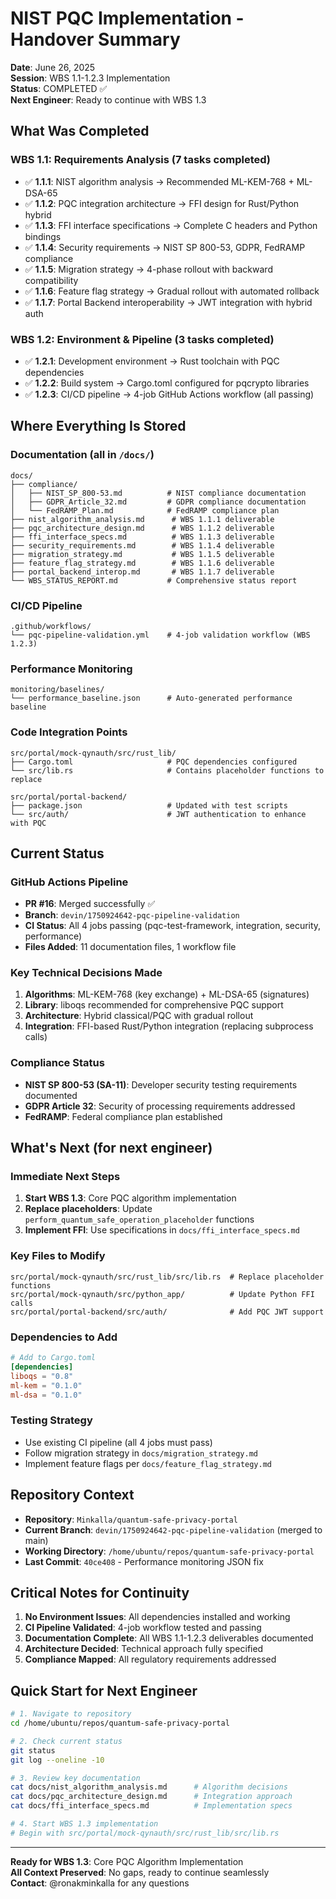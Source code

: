 # NIST PQC Implementation - Handover Summary

**Date**: June 26, 2025  
**Session**: WBS 1.1-1.2.3 Implementation  
**Status**: COMPLETED ✅  
**Next Engineer**: Ready to continue with WBS 1.3

## What Was Completed

### WBS 1.1: Requirements Analysis (7 tasks completed)
- ✅ **1.1.1**: NIST algorithm analysis → Recommended ML-KEM-768 + ML-DSA-65
- ✅ **1.1.2**: PQC integration architecture → FFI design for Rust/Python hybrid
- ✅ **1.1.3**: FFI interface specifications → Complete C headers and Python bindings
- ✅ **1.1.4**: Security requirements → NIST SP 800-53, GDPR, FedRAMP compliance
- ✅ **1.1.5**: Migration strategy → 4-phase rollout with backward compatibility
- ✅ **1.1.6**: Feature flag strategy → Gradual rollout with automated rollback
- ✅ **1.1.7**: Portal Backend interoperability → JWT integration with hybrid auth

### WBS 1.2: Environment & Pipeline (3 tasks completed)
- ✅ **1.2.1**: Development environment → Rust toolchain with PQC dependencies
- ✅ **1.2.2**: Build system → Cargo.toml configured for pqcrypto libraries
- ✅ **1.2.3**: CI/CD pipeline → 4-job GitHub Actions workflow (all passing)

## Where Everything Is Stored

### Documentation (all in `/docs/`)
```
docs/
├── compliance/
│   ├── NIST_SP_800-53.md          # NIST compliance documentation
│   ├── GDPR_Article_32.md         # GDPR compliance documentation
│   └── FedRAMP_Plan.md            # FedRAMP compliance plan
├── nist_algorithm_analysis.md      # WBS 1.1.1 deliverable
├── pqc_architecture_design.md      # WBS 1.1.2 deliverable
├── ffi_interface_specs.md          # WBS 1.1.3 deliverable
├── security_requirements.md        # WBS 1.1.4 deliverable
├── migration_strategy.md           # WBS 1.1.5 deliverable
├── feature_flag_strategy.md        # WBS 1.1.6 deliverable
├── portal_backend_interop.md       # WBS 1.1.7 deliverable
└── WBS_STATUS_REPORT.md           # Comprehensive status report
```

### CI/CD Pipeline
```
.github/workflows/
└── pqc-pipeline-validation.yml    # 4-job validation workflow (WBS 1.2.3)
```

### Performance Monitoring
```
monitoring/baselines/
└── performance_baseline.json      # Auto-generated performance baseline
```

### Code Integration Points
```
src/portal/mock-qynauth/src/rust_lib/
├── Cargo.toml                     # PQC dependencies configured
└── src/lib.rs                     # Contains placeholder functions to replace

src/portal/portal-backend/
├── package.json                   # Updated with test scripts
└── src/auth/                      # JWT authentication to enhance with PQC
```

## Current Status

### GitHub Actions Pipeline
- **PR #16**: Merged successfully ✅
- **Branch**: `devin/1750924642-pqc-pipeline-validation`
- **CI Status**: All 4 jobs passing (pqc-test-framework, integration, security, performance)
- **Files Added**: 11 documentation files, 1 workflow file

### Key Technical Decisions Made
1. **Algorithms**: ML-KEM-768 (key exchange) + ML-DSA-65 (signatures)
2. **Library**: liboqs recommended for comprehensive PQC support
3. **Architecture**: Hybrid classical/PQC with gradual rollout
4. **Integration**: FFI-based Rust/Python integration (replacing subprocess calls)

### Compliance Status
- **NIST SP 800-53 (SA-11)**: Developer security testing requirements documented
- **GDPR Article 32**: Security of processing requirements addressed
- **FedRAMP**: Federal compliance plan established

## What's Next (for next engineer)

### Immediate Next Steps
1. **Start WBS 1.3**: Core PQC algorithm implementation
2. **Replace placeholders**: Update `perform_quantum_safe_operation_placeholder` functions
3. **Implement FFI**: Use specifications in `docs/ffi_interface_specs.md`

### Key Files to Modify
```
src/portal/mock-qynauth/src/rust_lib/src/lib.rs  # Replace placeholder functions
src/portal/mock-qynauth/src/python_app/          # Update Python FFI calls
src/portal/portal-backend/src/auth/              # Add PQC JWT support
```

### Dependencies to Add
```toml
# Add to Cargo.toml
[dependencies]
liboqs = "0.8"
ml-kem = "0.1.0"
ml-dsa = "0.1.0"
```

### Testing Strategy
- Use existing CI pipeline (all 4 jobs must pass)
- Follow migration strategy in `docs/migration_strategy.md`
- Implement feature flags per `docs/feature_flag_strategy.md`

## Repository Context

- **Repository**: `Minkalla/quantum-safe-privacy-portal`
- **Current Branch**: `devin/1750924642-pqc-pipeline-validation` (merged to main)
- **Working Directory**: `/home/ubuntu/repos/quantum-safe-privacy-portal`
- **Last Commit**: `40ce408` - Performance monitoring JSON fix

## Critical Notes for Continuity

1. **No Environment Issues**: All dependencies installed and working
2. **CI Pipeline Validated**: 4-job workflow tested and passing
3. **Documentation Complete**: All WBS 1.1-1.2.3 deliverables documented
4. **Architecture Decided**: Technical approach fully specified
5. **Compliance Mapped**: All regulatory requirements addressed

## Quick Start for Next Engineer

```bash
# 1. Navigate to repository
cd /home/ubuntu/repos/quantum-safe-privacy-portal

# 2. Check current status
git status
git log --oneline -10

# 3. Review key documentation
cat docs/nist_algorithm_analysis.md      # Algorithm decisions
cat docs/pqc_architecture_design.md      # Integration approach
cat docs/ffi_interface_specs.md          # Implementation specs

# 4. Start WBS 1.3 implementation
# Begin with src/portal/mock-qynauth/src/rust_lib/src/lib.rs
```

---

**Ready for WBS 1.3**: Core PQC Algorithm Implementation  
**All Context Preserved**: No gaps, ready to continue seamlessly  
**Contact**: @ronakminkalla for any questions
